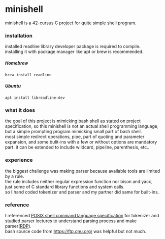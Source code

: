 # minishell

minishell is a 42-cursus C project for quite simple shell program.

### installation
installed readline library developer package is required to compile.  
installing it with package manager like apt or brew is recommended.
##### Homebrew
`brew install readline`
##### Ubuntu
`apt install libreadline-dev`

### what it does
the goal of this project is mimicking bash shell as stated on project specification, so this minishell is not an actual shell programming language, but a simple prompting program mimicking small part of bash shell.  
most simple redirect operations, pipe, part of quoting and parameter expansion, and some bulit-ins with a few or without options are mandatory part. it can be extended to include wildcard, pipeline, parenthesis, etc..

### experience
the biggest challenge was making parser because available tools are limited by a rule.  
the rule includes neither regular expression function nor bison and yacc, just some of C standard library functions and system calls.  
so I hand coded tokenizer and parser and my partner did same for built-ins. 

### reference
I referenced [POSIX shell command language specification](https://pubs.opengroup.org/onlinepubs/9699919799/utilities/V3_chap02.html) for tokenizer and studied parser lectures to understand parsing process and make parser([RDP](https://en.m.wikipedia.org/wiki/Recursive_descent_parser)).  
bash source code from https://ftp.gnu.org/ was helpful but not much. 
